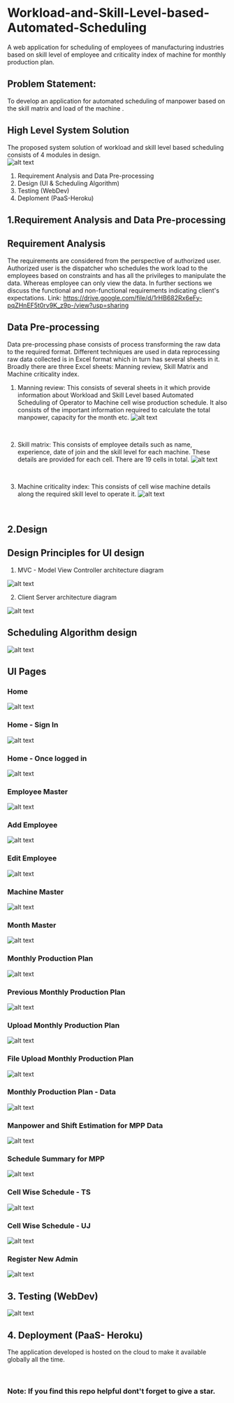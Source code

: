 # Workload-and-Skill-Level-based-Automated-Scheduling
A web application for scheduling of employees of manufacturing industries based on skill level of employee and criticality index of machine for monthly production plan.


## Problem Statement: 
To develop an application for automated scheduling of manpower based on the skill matrix and load of the machine .

## High Level System Solution
The proposed system solution of workload and skill level based scheduling consists of 4 modules in design.
<br/>
![alt text](https://github.com/BasavarajMS11/Workload-and-Skill-Level-based-Automated-Scheduling/blob/master/Images/systemmodel.JPG?raw=true)
<br/>
1. Requirement Analysis and Data Pre-processing
2. Design (UI & Scheduling Algorithm)
3. Testing (WebDev)
4. Deploment (PaaS-Heroku)

## 1.Requirement Analysis and Data Pre-processing

## Requirement Analysis 
The requirements are considered from the perspective of authorized user. Authorized user is the dispatcher who schedules the work load to the employees based on
constraints and has all the privileges to manipulate the data. Whereas employee can only view the data. In further sections we discuss the functional and non-functional requirements indicating client's expectations.
Link: https://drive.google.com/file/d/1rHB682Rx6eFy-pqZHnEF5t0rv9K_z9p-/view?usp=sharing

## Data Pre-processing
Data pre-processing phase consists of process transforming the raw data to the required format. Different techniques are used in data reprocessing raw data collected is in Excel format which in turn has several sheets in it. Broadly there are three Excel sheets: Manning review, Skill Matrix and Machine criticality index.
1) Manning review: This consists of several sheets in it which provide information about Workload and Skill Level based Automated Scheduling of Operator to Machine cell wise production schedule. It also consists of the important information required to calculate the total manpower, capacity for the month etc.
![alt text](https://github.com/BasavarajMS11/Workload-and-Skill-Level-based-Automated-Scheduling/blob/master/Images/preprocess3plan.JPG?raw=true)
<br/>

2) Skill matrix: This consists of employee details such as name, experience, date of join and the skill level for each machine. These details are provided for each cell. There are 19 cells in total.
![alt text](https://github.com/BasavarajMS11/Workload-and-Skill-Level-based-Automated-Scheduling/blob/master/Images/preprocess1emp.JPG?raw=true)
<br/>

3) Machine criticality index: This consists of cell wise machine details along the required skill level to operate it.
![alt text](https://github.com/BasavarajMS11/Workload-and-Skill-Level-based-Automated-Scheduling/blob/master/Images/preprocess2machine.JPG?raw=true)
<br/>


## 2.Design
## Design Principles for UI design
1. MVC - Model View Controller architecture diagram

![alt text](https://github.com/BasavarajMS11/Workload-and-Skill-Level-based-Automated-Scheduling/blob/master/Images/designprinciple1.JPG?raw=true)



2. Client Server architecture diagram

![alt text](https://github.com/BasavarajMS11/Workload-and-Skill-Level-based-Automated-Scheduling/blob/master/Images/designprinciple2.JPG?raw=true)


## Scheduling Algorithm design

![alt text](https://github.com/BasavarajMS11/Workload-and-Skill-Level-based-Automated-Scheduling/blob/master/Images/newflowchart.JPG?raw=true)

## UI Pages
### Home
![alt text](https://github.com/BasavarajMS11/Workload-and-Skill-Level-based-Automated-Scheduling/blob/master/Images/home1.JPG?raw=true)
<br/>

### Home - Sign In
![alt text](https://github.com/BasavarajMS11/Workload-and-Skill-Level-based-Automated-Scheduling/blob/master/Images/signin.JPG?raw=true)
<br/>

### Home - Once logged in
![alt text](https://github.com/BasavarajMS11/Workload-and-Skill-Level-based-Automated-Scheduling/blob/master/Images/home2.JPG?raw=true)
<br/>

### Employee Master
![alt text](https://github.com/BasavarajMS11/Workload-and-Skill-Level-based-Automated-Scheduling/blob/master/Images/empmaster.JPG?raw=true)
<br/>

### Add Employee
![alt text](https://github.com/BasavarajMS11/Workload-and-Skill-Level-based-Automated-Scheduling/blob/master/Images/addemp.JPG?raw=true)
<br/>

### Edit Employee
![alt text](https://github.com/BasavarajMS11/Workload-and-Skill-Level-based-Automated-Scheduling/blob/master/Images/editemp.JPG?raw=true)
<br/>

### Machine Master
![alt text](https://github.com/BasavarajMS11/Workload-and-Skill-Level-based-Automated-Scheduling/blob/master/Images/machinemaster.JPG?raw=true)
<br/>


### Month Master
![alt text](https://github.com/BasavarajMS11/Workload-and-Skill-Level-based-Automated-Scheduling/blob/master/Images/monthmaster.JPG?raw=true)
<br/>

### Monthly Production Plan
![alt text](https://github.com/BasavarajMS11/Workload-and-Skill-Level-based-Automated-Scheduling/blob/master/Images/mpphome.JPG?raw=true)
<br/>

### Previous Monthly Production Plan
![alt text](https://github.com/BasavarajMS11/Workload-and-Skill-Level-based-Automated-Scheduling/blob/master/Images/previousplan.JPG?raw=true)
<br/>

### Upload Monthly Production Plan
![alt text](https://github.com/BasavarajMS11/Workload-and-Skill-Level-based-Automated-Scheduling/blob/master/Images/uploadplan.JPG?raw=true)
<br/>

### File Upload Monthly Production Plan
![alt text](https://github.com/BasavarajMS11/Workload-and-Skill-Level-based-Automated-Scheduling/blob/master/Images/uploadingfile.JPG?raw=true)
<br/>

### Monthly Production Plan - Data
![alt text](https://github.com/BasavarajMS11/Workload-and-Skill-Level-based-Automated-Scheduling/blob/master/Images/marchver1plan.JPG?raw=true)
<br/>

### Manpower and Shift Estimation for MPP Data
![alt text](https://github.com/BasavarajMS11/Workload-and-Skill-Level-based-Automated-Scheduling/blob/master/Images/manpowerandshiftsmarch.JPG?raw=true)
<br/>

### Schedule Summary for MPP
![alt text](https://github.com/BasavarajMS11/Workload-and-Skill-Level-based-Automated-Scheduling/blob/master/Images/schedulesummary.JPG?raw=true)
<br/>

### Cell Wise Schedule - TS
![alt text](https://github.com/BasavarajMS11/Workload-and-Skill-Level-based-Automated-Scheduling/blob/master/Images/workloadscheduleTS.JPG?raw=true)
<br/>

### Cell Wise Schedule - UJ
![alt text](https://github.com/BasavarajMS11/Workload-and-Skill-Level-based-Automated-Scheduling/blob/master/Images/workloadscheduleUJ.JPG?raw=true)
<br/>

### Register New Admin
![alt text](https://github.com/BasavarajMS11/Workload-and-Skill-Level-based-Automated-Scheduling/blob/master/Images/registeradmin.JPG?raw=true)
<br/>

## 3. Testing (WebDev)
![alt text](https://github.com/BasavarajMS11/Workload-and-Skill-Level-based-Automated-Scheduling/blob/master/Images/performance.JPG?raw=true)
<br/>

## 4. Deployment (PaaS- Heroku)
The application developed is hosted on the cloud to make it available globally all the time.

<br/>

### Note: If you find this repo helpful dont't forget to give a star.
